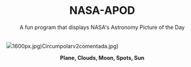 <div align="center">
  <h1>
    NASA-APOD
  </h1>
</div>
  
<div align="center">
  A fun program that displays NASA's Astronomy Picture of the Day
</div>

<br>

![](https://apod.nasa.gov/apod/image/2310/PlaneEclipse_Slifer_1756.jpg)1600px.jpg)Circumpolarv2comentada.jpg)

<p align = "center">
  <b>Plane, Clouds, Moon, Spots, Sun</b>
</p>
